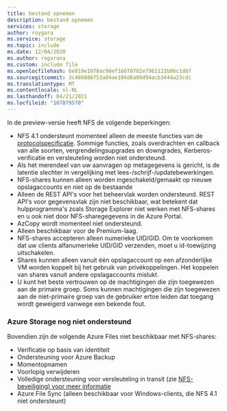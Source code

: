 ```yaml
---
title: bestand opnemen
description: bestand opnemen
services: storage
author: roygara
ms.service: storage
ms.topic: include
ms.date: 12/04/2020
ms.author: rogarana
ms.custom: include file
ms.openlocfilehash: 6e819e1078ac90ef16070702e7961122b06c1d6f
ms.sourcegitcommit: 3c460886f53a84ae104d8a09d94acb3444a23cdc
ms.translationtype: MT
ms.contentlocale: nl-NL
ms.lasthandoff: 04/21/2021
ms.locfileid: "107879570"
---
```

In de preview-versie heeft NFS de volgende beperkingen:

- NFS 4.1 ondersteunt momenteel alleen de meeste functies van de [protocolspecificatie](https://tools.ietf.org/html/rfc5661). Sommige functies, zoals overdrachten en callback van alle soorten, vergrendelingsupgrades en downgrades, Kerberos-verificatie en versleuteling worden niet ondersteund.
- Als het merendeel van uw aanvragen op metagegevens is gericht, is de latentie slechter in vergelijking met lees-/schrijf-/updatebewerkingen.
- NFS-shares kunnen alleen worden ingeschakeld/gemaakt op nieuwe opslagaccounts en niet op de bestaande
- Alleen de REST API's voor het beheervlak worden ondersteund. REST API's voor gegevensvlak zijn niet beschikbaar, wat betekent dat hulpprogramma's zoals Storage Explorer niet werken met NFS-shares en u ook niet door NFS-sharegegevens in de Azure Portal.
- AzCopy wordt momenteel niet ondersteund.
- Alleen beschikbaar voor de Premium-laag.
- NFS-shares accepteren alleen numerieke UID/GID. Om te voorkomen dat uw clients alfanumerieke UID/GID verzenden, moet u id-toewijzing uitschakelen.
- Shares kunnen alleen vanuit één opslagaccount op een afzonderlijke VM worden koppelt bij het gebruik van privékoppelingen. Het koppelen van shares vanuit andere opslagaccounts mislukt.
- U kunt het beste vertrouwen op de machtigingen die zijn toegewezen aan de primaire groep. Soms kunnen machtigingen die zijn toegewezen aan de niet-primaire groep van de gebruiker ertoe leiden dat toegang wordt geweigerd vanwege een bekende fout.

### <a name="azure-storage-features-not-yet-supported"></a>Azure Storage nog niet ondersteund

Bovendien zijn de volgende Azure Files niet beschikbaar met NFS-shares:

- Verificatie op basis van identiteit
- Ondersteuning voor Azure Backup
- Momentopnamen
- Voorlopig verwijderen
- Volledige ondersteuning voor versleuteling in transit (zie [NFS-beveiliging) voor meer informatie](../articles/storage/files/storage-files-compare-protocols.md#security)
- Azure File Sync (alleen beschikbaar voor Windows-clients, die NFS 4.1 niet ondersteunt)
